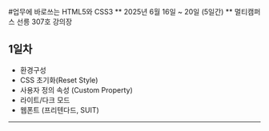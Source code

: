 #업무에 바로쓰는 HTML5와 CSS3
** 2025년 6월 16일 ~ 20일 (5일간) ** 
멀티캠퍼스 선릉 307호 강의장
## 1일차
- 환경구성
- CSS 초기화(Reset Style)
- 사용자 정의 속성 (Custom Property)
- 라이트/다크 모드
- 웹폰트 (프리텐다드, SUIT)
-----------------------------------------
